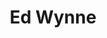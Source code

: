 ---
title: "Ed Wynne"
summary: "Edward Wynne is an English guitarist and keyboardist best known as a founding member, principal composer and the only constant member of psychedelic rock band Ozric Tentacles."
image: "ed-wynne.jpg"
apple_music_artist_url: "https://music.apple.com/gb/artist/ed-wynne/272568847"
wikipedia_url: "https://en.wikipedia.org/wiki/Ed_Wynne"
---